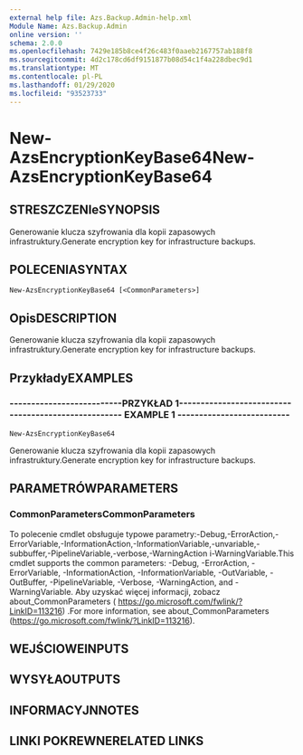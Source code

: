 ```yaml
---
external help file: Azs.Backup.Admin-help.xml
Module Name: Azs.Backup.Admin
online version: ''
schema: 2.0.0
ms.openlocfilehash: 7429e185b8ce4f26c483f0aaeb2167757ab188f8
ms.sourcegitcommit: 4d2c178cd6df9151877b08d54c1f4a228dbec9d1
ms.translationtype: MT
ms.contentlocale: pl-PL
ms.lasthandoff: 01/29/2020
ms.locfileid: "93523733"
---
```

# <span data-ttu-id="efafa-101">New-AzsEncryptionKeyBase64</span><span class="sxs-lookup"><span data-stu-id="efafa-101">New-AzsEncryptionKeyBase64</span></span>

## <span data-ttu-id="efafa-102">STRESZCZENIe</span><span class="sxs-lookup"><span data-stu-id="efafa-102">SYNOPSIS</span></span>
<span data-ttu-id="efafa-103">Generowanie klucza szyfrowania dla kopii zapasowych infrastruktury.</span><span class="sxs-lookup"><span data-stu-id="efafa-103">Generate encryption key for infrastructure backups.</span></span>

## <span data-ttu-id="efafa-104">POLECENIA</span><span class="sxs-lookup"><span data-stu-id="efafa-104">SYNTAX</span></span>

```
New-AzsEncryptionKeyBase64 [<CommonParameters>]
```

## <span data-ttu-id="efafa-105">Opis</span><span class="sxs-lookup"><span data-stu-id="efafa-105">DESCRIPTION</span></span>
<span data-ttu-id="efafa-106">Generowanie klucza szyfrowania dla kopii zapasowych infrastruktury.</span><span class="sxs-lookup"><span data-stu-id="efafa-106">Generate encryption key for infrastructure backups.</span></span>

## <span data-ttu-id="efafa-107">Przykłady</span><span class="sxs-lookup"><span data-stu-id="efafa-107">EXAMPLES</span></span>

### <span data-ttu-id="efafa-108">--------------------------PRZYKŁAD 1--------------------------</span><span class="sxs-lookup"><span data-stu-id="efafa-108">-------------------------- EXAMPLE 1 --------------------------</span></span>
```
New-AzsEncryptionKeyBase64
```

<span data-ttu-id="efafa-109">Generowanie klucza szyfrowania dla kopii zapasowych infrastruktury.</span><span class="sxs-lookup"><span data-stu-id="efafa-109">Generate encryption key for infrastructure backups.</span></span>

## <span data-ttu-id="efafa-110">PARAMETRÓW</span><span class="sxs-lookup"><span data-stu-id="efafa-110">PARAMETERS</span></span>

### <span data-ttu-id="efafa-111">CommonParameters</span><span class="sxs-lookup"><span data-stu-id="efafa-111">CommonParameters</span></span>
<span data-ttu-id="efafa-112">To polecenie cmdlet obsługuje typowe parametry:-Debug,-ErrorAction,-ErrorVariable,-InformationAction,-InformationVariable,-unvariable,-subbuffer,-PipelineVariable,-verbose,-WarningAction i-WarningVariable.</span><span class="sxs-lookup"><span data-stu-id="efafa-112">This cmdlet supports the common parameters: -Debug, -ErrorAction, -ErrorVariable, -InformationAction, -InformationVariable, -OutVariable, -OutBuffer, -PipelineVariable, -Verbose, -WarningAction, and -WarningVariable.</span></span> <span data-ttu-id="efafa-113">Aby uzyskać więcej informacji, zobacz about_CommonParameters ( https://go.microsoft.com/fwlink/?LinkID=113216) .</span><span class="sxs-lookup"><span data-stu-id="efafa-113">For more information, see about_CommonParameters (https://go.microsoft.com/fwlink/?LinkID=113216).</span></span>

## <span data-ttu-id="efafa-114">WEJŚCIOWE</span><span class="sxs-lookup"><span data-stu-id="efafa-114">INPUTS</span></span>

## <span data-ttu-id="efafa-115">WYSYŁA</span><span class="sxs-lookup"><span data-stu-id="efafa-115">OUTPUTS</span></span>

## <span data-ttu-id="efafa-116">INFORMACYJN</span><span class="sxs-lookup"><span data-stu-id="efafa-116">NOTES</span></span>

## <span data-ttu-id="efafa-117">LINKI POKREWNE</span><span class="sxs-lookup"><span data-stu-id="efafa-117">RELATED LINKS</span></span>

